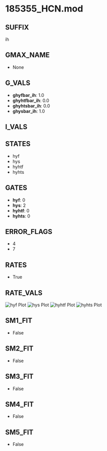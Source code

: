 # 185355_HCN.mod

## SUFFIX

ih

## GMAX_NAME

- None

## G_VALS

- **ghyfbar_ih**: 1.0
- **ghyhtfbar_ih**: 0.0
- **ghyhtsbar_ih**: 0.0
- **ghysbar_ih**: 1.0

## I_VALS


## STATES

- hyf
- hys
- hyhtf
- hyhts

## GATES

- **hyf**: 0
- **hys**: 2
- **hyhtf**: 0
- **hyhts**: 0

## ERROR_FLAGS

- 4
- 7

## RATES

- True

## RATE_VALS

![hyf Plot](/Users/pbozelos/Dropbox/icg-Chai-Panos/supermodels/output_markdown_files/IH/185355_HCN.mod/images/hyf.png)
![hys Plot](/Users/pbozelos/Dropbox/icg-Chai-Panos/supermodels/output_markdown_files/IH/185355_HCN.mod/images/hys.png)
![hyhtf Plot](/Users/pbozelos/Dropbox/icg-Chai-Panos/supermodels/output_markdown_files/IH/185355_HCN.mod/images/hyhtf.png)
![hyhts Plot](/Users/pbozelos/Dropbox/icg-Chai-Panos/supermodels/output_markdown_files/IH/185355_HCN.mod/images/hyhts.png)

## SM1_FIT

- False

## SM2_FIT

- False

## SM3_FIT

- False

## SM4_FIT

- False

## SM5_FIT

- False

